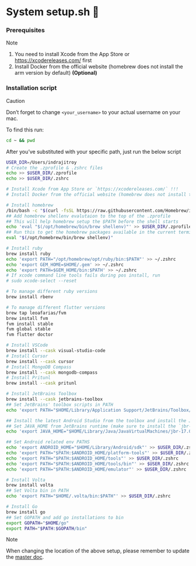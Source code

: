 
# System setup.sh 🐚

### Prerequisites

> [!NOTE]
> 1. You need to install Xcode from the App Store or https://xcodereleases.com/ first
> 2. Install Docker from the official website (homebrew does not install the arm version by default) **(Optional)**

### Installation script

> [!CAUTION]
> Don’t forget to change `<your_username>` to your actual username on your mac.
> 
> To find this run:
> ```bash
> cd ~ && pwd
> ```

After you’ve substituted with your specific path, just run the below script

```bash
USER_DIR=/Users/indrajitroy
# Create the .zprofile & .zshrc files
echo >> $USER_DIR/.zprofile
echo >> $USER_DIR/.zshrc

# Install Xcode from App Store or `https://xcodereleases.com/` !!!
# Install Docker from the official website (homebrew does not install the arm version by default)

# Install homebrew
/bin/bash -c "$(curl -fsSL https://raw.githubusercontent.com/Homebrew/install/HEAD/install.sh)"
## Add homebrew shellenv evalutaion to the top of the .zprofile
## This will help homebrew setup the $PATH before the shell starts
echo 'eval "$(/opt/homebrew/bin/brew shellenv)"' >> $USER_DIR/.zprofile
## Run this to get the homebrew packages available in the current terminal session
eval "$(/opt/homebrew/bin/brew shellenv)"

# Install ruby
brew install ruby
echo 'export PATH="/opt/homebrew/opt/ruby/bin:$PATH"' >> ~/.zshrc
echo 'export GEM_HOME=$HOME/.gem' >> ~/.zshrc
echo 'export PATH=$GEM_HOME/bin:$PATH' >> ~/.zshrc
# If xcode command line tools fails during pos install, run
# sudo xcode-select --reset

# To manage different ruby versions
brew install rbenv

# To manage different flutter versions
brew tap leoafarias/fvm
brew install fvm
fvm install stable
fvm global stable
fvm flutter doctor

# Install VSCode
brew install --cask visual-studio-code
# Install Cursor
brew install --cask cursor
# Install MongoDB Compass
brew install --cask mongodb-compass
# Install Pritunl
brew install --cask pritunl

# Install JetBrains Toolbox
brew install --cask jetbrains-toolbox
## Set JetBrains' toolbox scripts in PATH
echo 'export PATH="$HOME/Library/Application Support/JetBrains/Toolbox/scripts:$PATH"' >> $USER_DIR/.zshrc

## Install the latest Android Studio from the toolbox and install the JBR Java version 11 || 17
## Set JAVA_HOME from JetBrains runtime (make sure to install the `jbr-17.0.14` version from Android Studio)
echo 'export JAVA_HOME="$HOME/Library/Java/JavaVirtualMachines/jbr-17.0.14/Contents/Home"' >> $USER_DIR/.zshrc

## Set Android related env PATHS
echo 'export ANDROID_HOME="$HOME/Library/Android/sdk"' >> $USER_DIR/.zshrc
echo 'export PATH="$PATH:$ANDROID_HOME/platform-tools"' >> $USER_DIR/.zshrc
echo 'export PATH="$PATH:$ANDROID_HOME/tools"' >> $USER_DIR/.zshrc
echo 'export PATH="$PATH:$ANDROID_HOME/tools/bin"' >> $USER_DIR/.zshrc
echo 'export PATH="$PATH:$ANDROID_HOME/emulator"' >> $USER_DIR/.zshrc

# Install Volta
brew install volta
## Set Volta bin in PATH
echo 'export PATH="$HOME/.volta/bin:$PATH"' >> $USER_DIR/.zshrc

# Install Go
brew install go
## Set GOPATH and add go installations to bin
export GOPATH="$HOME/go"
export PATH="$PATH:$GOPATH/bin"
```

> [!NOTE]
> When changing the location of the above setup, please remember to update the [master doc](https://docs.google.com/document/d/1RH1MY--qGnjWJUDGOk4roouI2Si2U9dcbmA4wWa08UY/edit?tab=t.tdacod3gtocz#heading=h.nmgq5tlz1i6w).
